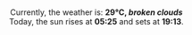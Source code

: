<p  align="center"><br/>Currently, the weather is: <b> 29°C, <i>broken clouds</i></b></br>Today, the sun rises at <b>05:25</b> and sets at <b>19:13</b>.</p>